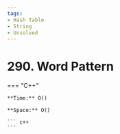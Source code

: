 ```yaml
---
tags:
- Hash Table
- String
- Unsolved
---
```



# 290. Word Pattern

=== "C++"

    **Time:** O()

    **Space:** O()

    ``` c++
    ```